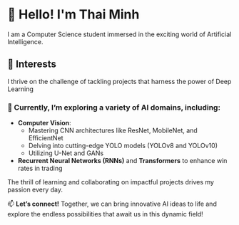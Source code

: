 # 👋 Hello! I'm Thai Minh

I am a Computer Science student immersed in the exciting world of Artificial Intelligence.

## 🚀 Interests

I thrive on the challenge of tackling projects that harness the power of Deep Learning

### 🌱 Currently, I’m exploring a variety of AI domains, including:

- **Computer Vision**:
  - Mastering CNN architectures like ResNet, MobileNet, and EfficientNet
  - Delving into cutting-edge YOLO models (YOLOv8 and YOLOv10)
  - Utilizing U-Net and GANs
- **Recurrent Neural Networks (RNNs)** and **Transformers** to enhance win rates in trading

The thrill of learning and collaborating on impactful projects drives my passion every day.

📫 **Let’s connect!** Together, we can bring innovative AI ideas to life and explore the endless possibilities that await us in this dynamic field!

